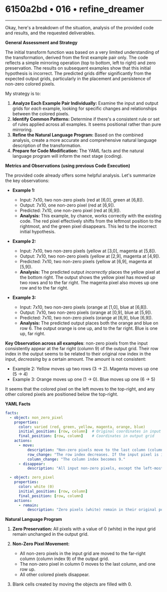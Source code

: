 # 6150a2bd • 016 • refine_dreamer

---
Okay, here's a breakdown of the situation, analysis of the provided code and results, and the requested deliverables.

**General Assessment and Strategy**

The initial transform function was based on a very limited understanding of the transformation, derived from the first example pair only.  The code reflects a simple mirroring operation (top to bottom, left to right) and zero preservation. The results on subsequent examples show that this initial hypothesis is incorrect. The predicted grids differ significantly from the expected output grids, particularly in the placement and persistence of non-zero colored pixels.

My strategy is to:

1. **Analyze Each Example Pair Individually:** Examine the input and output grids for *each* example, looking for specific changes and relationships between the colored pixels.
2. **Identify Common Patterns:** Determine if there's a consistent rule or set of rules applied across all examples. It seems positional rather than pure mirroring.
3. **Refine the Natural Language Program:** Based on the combined analysis, create a more accurate and comprehensive natural language description of the transformation.
4. **Prepare for Code Modification:** The YAML facts and the natural language program will inform the next stage (coding).

**Metrics and Observations (using previous Code Execution)**

The provided code already offers some helpful analysis. Let's summarize the key observations:

*   **Example 1:**
    *   Input: 7x10, two non-zero pixels (red at [6,0], green at [6,8]).
    *   Output: 7x10, one non-zero pixel (red at [6,9]).
    *   Predicted: 7x10, one non-zero pixel (red at [6,9]).
    *   **Analysis:** This example, by chance, works correctly with the existing code. The red pixel effectively shifts from the leftmost position to the rightmost, and the green pixel disappears. This led to the incorrect initial hypothesis.

*   **Example 2:**
    *   Input: 7x10, two non-zero pixels (yellow at [3,0], magenta at [5,8]).
    *   Output: 7x10, two non-zero pixels (yellow at [2,9], magenta at [4,9]).
    *   Predicted: 7x10, two non-zero pixels (yellow at [6,9], magenta at [5,9]).
    *   **Analysis:** The predicted output *incorrectly* places the yellow pixel at the bottom right. The output shows the yellow pixel has moved *up* two rows and to the far right. The magenta pixel also moves up one row and to the far right.

*   **Example 3:**
    *   Input: 7x10, two non-zero pixels (orange at [1,0], blue at [6,8]).
    *   Output: 7x10, two non-zero pixels (orange at [0,9], blue at [5,9]).
    *   Predicted: 7x10, two non-zero pixels (orange at [6,9], blue [6,9]).
    *  **Analysis:** The predicted output places both the orange and blue on row 6. The output orange is one up, and to the far right. Blue is one up, far right.

**Key Observation across all examples**: non-zero pixels from the input consistently appear at the far right (column 9) of the output grid. Their row index in the output seems to be related to their original row index in the input, *decreasing* by a certain amount. The amount is not consistent:
*   Example 2:  Yellow moves up two rows (3 -> 2). Magenta moves up one (5 -> 4)
*   Example 3:  Orange moves up one (1 -> 0). Blue moves up one (6 -> 5)

It seems that the colored pixel on the left moves to the top-right, and any other colored pixels are positioned below the top-right.

**YAML Facts**

```yaml
facts:
  - object: non_zero_pixel
    properties:
      color: varied (red, green, yellow, magenta, orange, blue)
      initial_position: [row, column]  # Original coordinates in input grid
      final_position: [row, column]    # Coordinates in output grid
    actions:
      - move:
          description: "Non-zero pixels move to the last column (column index 9)."
          row_change: "The row index decreases. If the input pixel is in column 0, the output row index is original row index -1, otherwise the row index decreases to a value related to the other pixel locations."
          column_change: "The column index becomes 9."
      - disappear:
          description: "All input non-zero pixels, except the left-most, disappear"

  - object: zero_pixel
    properties:
      color: white (0)
      initial_position: [row, column]
      final_position: [row, column]
    actions:
      - remain:
          description: "Zero pixels (white) remain in their original positions."

```

**Natural Language Program**

1.  **Zero Preservation:** All pixels with a value of 0 (white) in the input grid remain unchanged in the output grid.

2.  **Non-Zero Pixel Movement:**
    *   All non-zero pixels in the input grid are moved to the far-right column (column index 9) of the output grid.
    *   The non-zero pixel in column 0 moves to the last column, and one row up.
    *   All other colored pixels disappear.
3. Blank cells created by moving the objects are filled with 0.


